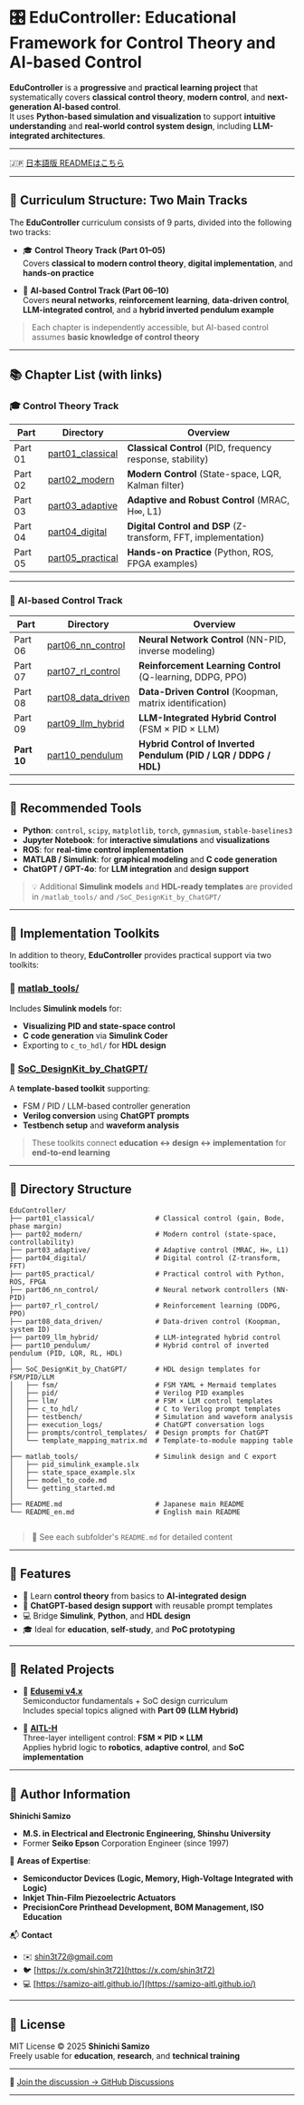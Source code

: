 # 🎛️ **EduController**: Educational Framework for Control Theory and AI-based Control

**EduController** is a **progressive** and **practical learning project** that systematically covers **classical control theory**, **modern control**, and **next-generation AI-based control**.  
It uses **Python-based simulation and visualization** to support **intuitive understanding** and **real-world control system design**, including **LLM-integrated architectures**.

---

🇯🇵 [日本語版 READMEはこちら](./README.md)

---

## 🧭 Curriculum Structure: Two Main Tracks

The **EduController** curriculum consists of 9 parts, divided into the following two tracks:

- 🎓 **Control Theory Track (Part 01–05)**  
  Covers **classical to modern control theory**, **digital implementation**, and **hands-on practice**

- 🤖 **AI-based Control Track (Part 06–10)**  
  Covers **neural networks**, **reinforcement learning**, **data-driven control**, **LLM-integrated control**, and a **hybrid inverted pendulum example**

> Each chapter is independently accessible, but AI-based control assumes **basic knowledge of control theory**

---

## 📚 Chapter List (with links)

### 🎓 Control Theory Track

| Part | Directory | Overview |
|------|-----------|----------|
| Part 01 | [part01_classical](./part01_classical/) | **Classical Control** (PID, frequency response, stability) |
| Part 02 | [part02_modern](./part02_modern/) | **Modern Control** (State-space, LQR, Kalman filter) |
| Part 03 | [part03_adaptive](./part03_adaptive/) | **Adaptive and Robust Control** (MRAC, H∞, L1) |
| Part 04 | [part04_digital](./part04_digital/) | **Digital Control and DSP** (Z-transform, FFT, implementation) |
| Part 05 | [part05_practical](./part05_practical/) | **Hands-on Practice** (Python, ROS, FPGA examples) |

---

### 🤖 AI-based Control Track

| Part | Directory | Overview |
|------|-----------|----------|
| Part 06 | [part06_nn_control](./part06_nn_control/) | **Neural Network Control** (NN-PID, inverse modeling) |
| Part 07 | [part07_rl_control](./part07_rl_control/) | **Reinforcement Learning Control** (Q-learning, DDPG, PPO) |
| Part 08 | [part08_data_driven](./part08_data_driven/) | **Data-Driven Control** (Koopman, matrix identification) |
| Part 09 | [part09_llm_hybrid](./part09_llm_hybrid/) | **LLM-Integrated Hybrid Control** (FSM × PID × LLM) |
| **Part 10** | [part10_pendulum](./part10_pendulum/) | **Hybrid Control of Inverted Pendulum (PID / LQR / DDPG / HDL)** |

---

## 🔧 Recommended Tools

- **Python**: `control`, `scipy`, `matplotlib`, `torch`, `gymnasium`, `stable-baselines3`
- **Jupyter Notebook**: for **interactive simulations** and **visualizations**
- **ROS**: for **real-time control implementation**
- **MATLAB / Simulink**: for **graphical modeling** and **C code generation**
- **ChatGPT / GPT-4o**: for **LLM integration** and **design support**

> 💡 Additional **Simulink models** and **HDL-ready templates** are provided in `/matlab_tools/` and `/SoC_DesignKit_by_ChatGPT/`

---

## 🔩 Implementation Toolkits

In addition to theory, **EduController** provides practical support via two toolkits:

### 🔹 **[matlab_tools/](./matlab_tools/)**  
Includes **Simulink models** for:
- **Visualizing PID and state-space control**
- **C code generation** via **Simulink Coder**
- Exporting to `c_to_hdl/` for **HDL design**

### 🔹 **[SoC_DesignKit_by_ChatGPT/](./SoC_DesignKit_by_ChatGPT/)**  
A **template-based toolkit** supporting:
- FSM / PID / LLM-based controller generation
- **Verilog conversion** using **ChatGPT prompts**
- **Testbench setup** and **waveform analysis**

> These toolkits connect **education ↔ design ↔ implementation** for **end-to-end learning**

---

## 📂 Directory Structure

```plaintext
EduController/
├── part01_classical/               # Classical control (gain, Bode, phase margin)
├── part02_modern/                  # Modern control (state-space, controllability)
├── part03_adaptive/                # Adaptive control (MRAC, H∞, L1)
├── part04_digital/                 # Digital control (Z-transform, FFT)
├── part05_practical/               # Practical control with Python, ROS, FPGA
├── part06_nn_control/              # Neural network controllers (NN-PID)
├── part07_rl_control/              # Reinforcement learning (DDPG, PPO)
├── part08_data_driven/             # Data-driven control (Koopman, system ID)
├── part09_llm_hybrid/              # LLM-integrated hybrid control
├── part10_pendulum/                # Hybrid control of inverted pendulum (PID, LQR, RL, HDL)
│
├── SoC_DesignKit_by_ChatGPT/       # HDL design templates for FSM/PID/LLM
│   ├── fsm/                        # FSM YAML + Mermaid templates
│   ├── pid/                        # Verilog PID examples
│   ├── llm/                        # FSM × LLM control templates
│   ├── c_to_hdl/                   # C to Verilog prompt templates
│   ├── testbench/                  # Simulation and waveform analysis
│   ├── execution_logs/             # ChatGPT conversation logs
│   ├── prompts/control_templates/  # Design prompts for ChatGPT
│   └── template_mapping_matrix.md  # Template-to-module mapping table
│
├── matlab_tools/                   # Simulink design and C export
│   ├── pid_simulink_example.slx
│   ├── state_space_example.slx
│   ├── model_to_code.md
│   └── getting_started.md
│
├── README.md                       # Japanese main README
└── README_en.md                    # English main README


```

> 📘 See each subfolder's `README.md` for detailed content

---

## 🚀 Features

- 🔁 Learn **control theory** from basics to **AI-integrated design**
- 🧠 **ChatGPT-based design support** with reusable prompt templates
- 💻 Bridge **Simulink**, **Python**, and **HDL design**
- 🎓 Ideal for **education**, **self-study**, and **PoC prototyping**

---

## 🔗 Related Projects

- 🧩 **[Edusemi v4.x](https://github.com/Samizo-AITL/Edusemi-v4x)**  
  Semiconductor fundamentals + SoC design curriculum  
  Includes special topics aligned with **Part 09 (LLM Hybrid)**

- 🤖 **[AITL-H](https://github.com/Samizo-AITL/AITL-H)**  
  Three-layer intelligent control: **FSM × PID × LLM**  
  Applies hybrid logic to **robotics**, **adaptive control**, and **SoC implementation**

---

## 👤 **Author Information**

**Shinichi Samizo**  
- **M.S. in Electrical and Electronic Engineering, Shinshu University**  
- Former **Seiko Epson** Corporation Engineer (since 1997)

📌 **Areas of Expertise**:  
- **Semiconductor Devices (Logic, Memory, High-Voltage Integrated with Logic)**  
- **Inkjet Thin-Film Piezoelectric Actuators**  
- **PrecisionCore Printhead Development, BOM Management, ISO Education**

📬 **Contact**  
- ✉️ [shin3t72@gmail.com](mailto:shin3t72@gmail.com)  
- 🐦 [https://x.com/shin3t72](https://x.com/shin3t72)  
- 💻 [https://samizo-aitl.github.io/](https://samizo-aitl.github.io/)

---

## 🔖 License

MIT License © 2025 **Shinichi Samizo**  
Freely usable for **education**, **research**, and **technical training**

---

💬 [Join the discussion → GitHub Discussions](https://github.com/Samizo-AITL/EduController/discussions)

---
